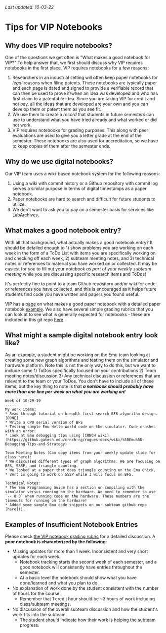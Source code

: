_Last updated: 10-03-22_

# Tips for VIP Notebooks



## Why does VIP require notebooks?

One of the questions we get often is "What makes a good notebook for VIP?" To help answer that, we first should discuss why VIP requires notebooks in the first place. VIP requires notebooks for a few reasons:

1) Researchers in an industrial setting will often keep paper notebooks for *legal* reasons when filing patents. These notebooks are typically paper and each page is dated and signed to provide a verifiable record that can then be used to prove if/when an idea was developed and who has first claim to a patentable idea. Since you are taking VIP for credit and not pay, all the ideas that are developed are your own and you can develop them or patent them as you see fit. 
2) We use them to create a *record* that students in future semesters can use to understand what you have tried already and what worked or did not work. 
3) VIP requires notebooks for grading purposes. This along with peer evaluations are used to give you a letter grade at the end of the semester. These notebooks are also used for accreditation, so we have to keep copies of them after the semester ends. 

## Why do we use digital notebooks?

Our VIP team uses a wiki-based notebook system for the following reasons:
1) Using a wiki with commit history or a Github repository with commit log serves a similar purpose in terms of digital timestamps as a paper notebook. 
2) Paper notebooks are hard to search and difficult for future students to utilize.
3) We don't want to ask you to pay on a semester basis for services like [LabArchives](https://www.labarchives.com/).

## What makes a good notebook entry? 
With all that background, what actually makes a good notebook entry? It should be detailed enough to 1) show problems you are working on each week in the form of a ToDo List with items you are specifically working on and checking off each week, 2) subteam meeting notes, and 3) technical notes or references to material you have worked on or collected. It may be easiest for you to fill out your notebook _as part of your weekly subteam meeting_ while you are discussing specific research items and ToDos!

It's perfectly fine to point to a team Github repository and/or wiki for code or references you have collected, and this is encouraged as it helps future students find code you have written and papers you found useful. 

VIP has a [page](https://www.vip.gatech.edu/vip-notebooks) on what makes a good paper notebook with a detailed paper notebook [example](https://www.vip.gatech.edu/sites/default/files/design%20notebook%20sample%201.pdf). We also have several simple grading rubrics that you can look at to see what is generally expected for notebooks - these are included in this git repo [here](https://github.gatech.edu/crnch-rg/vip-rg).

## What might a sample digital notebook entry look like?
As an example, a student might be working on the Emu team looking at creating some new graph algorithms and testing them on the simulator and hardware platform. Note this is not the only way to do this, but we want to include some 1) ToDos specifically focused on your contributions 2) Team meeting notes/discussion 3) Any technical discussion or references that are relevant to the team or your ToDos. You don't have to include all of these items, but the key thing to note is that _**a notebook should probably have more than one line per week on what you are working on!**_

```
Week of 10-29-19
-----
My work items:
* Read through tutorial on breadth first search BFS algorithm design. [DONE]
* Write a CPU serial version of BFS
* Testing sample Emu Hello World code on the simulator. Code crashes with an error! 
* Look at Emu debugging tips using [CRNCH wiki](https://github.gatech.edu/crnch-rg/rogues-docs/wiki/%5BEmu%5D-Debugging-Tips-and-Strategy)

Team Meeting Notes (Can copy items from your weekly update slide for class here): 
* We discussed different types of graph algorithms. We are focusing on BFS, SSSP, and triangle counting.
* We looked at a paper that does triangle counting on the Emu Chick.
* Bert is going to work on SSSP while I will focus on BFS.

Technical Notes:
* The Emu Programming Guide has a section on compiling with the simulator versus running on the hardware. We need to remember to use `-- 0 0` when running code on the hardware. These numbers are the timeouts for running on the hardware!
* Added some sample Emu code snippets on our subteam github repo [here]().
```

## Examples of Insufficient Notebook Entries

Please check [the VIP notebook grading rubric](https://github.com/gt-crnch-rg/fc-with-rg-vip/blob/main/notebook-grading-examples/RG%20VIP%20simple%20notebook%20rubric.pdf) for a detailed discussion. A **poor notebook is characterized by the following**:

* Missing updates for more than 1 week. Inconsistent and very short updates for each week.
    * Notebook tracking starts the second week of each semester, and a good notebook will consistently have entries throughout the semester.
    * At a basic level the notebook should show what you have done/learned and what you plan to do. 
* No explanation of work done by the student consistent with the number of hours for the course.
    * Remember that 1 credit hour should be ~3 hours of work including class/subteam meetings.
* No discussion of the overall subteam discussion and how the student's work fits into the subteam.
    * The student should indicate how their work is helping the subteam progress.  
